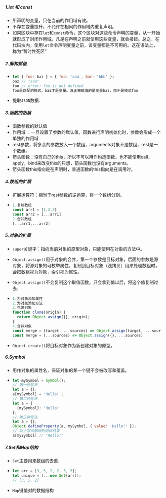 ##### 1.let 和 const

- 所声明的变量，只在当前的作用域有效。
- 不存在变量提升，不允许在相同的作用域内重复声明。
- 如果区块中存在`let`和`const`命令，这个区块对这些命令声明的变量，从一开始就形成了封闭作用域。凡是在声明之前就使用这些变量，就会报错。总之，在代码块内，使用`let`命令声明变量之前，该变量都是不可用的。这在语法上，称为“暂时性死区”

##### 2.解构赋值

- ```js
  let { foo: baz } = { foo: 'aaa', bar: 'bbb' };
  baz // "aaa"
  foo // error: foo is not defined
  foo是匹配的模式，baz才是变量。真正被赋值的是变量baz，而不是模式foo
  ```

- 提取`JSON`数据.

##### 3.函数的拓展

- 函数参数的默认值
- 作用域 ：一旦设置了参数的默认值，函数进行声明初始化时，参数会形成一个单独的作用域
- rest参数，将多余的参数放入一个数组，arguments对象不是数组，rest是一个数组。
- 箭头函数：没有自己的this，所以不可以用作构造函数，也不能使用call，apply，bind来改变this的只想，箭头函数也没有arguments。
- 箭头函数this指向是在声明时，普通函数的this指向是在调用时。

##### 4.数组的扩展

- 扩展运算符：相当于rest参数的逆运算，将一个数组分割。

- ```js
  1.复制数组
  const arr1 = [1,2,3]
  const arr2 = [...arr1]
  2.合并数组
  [...arr1,...arr2]
  ```

##### 5.对象的扩展

- `super`关键字：指向当前对象的原型对象，只能使用在对象的方法中。

- `Object.assign()`用于对象的合并，第一个参数是目标对象，后面的参数是源对象，将源对象的可枚举属性，复制到目标对象（浅拷贝）用来处理数组时，会把数组视为对象，索引视为属性。

- `Object.assign()`不会复制这个取值函数，只会拿到值以后，将这个值复制过去.

- ```js
  1.为对象添加属性
  2.为对象添加方法
  3.克隆对象
  function clone(origin) {
    return Object.assign({}, origin);
  }
  4.合并对象
  const merge = (target, ...sources) => Object.assign(target, ...sources) // 多到一
  const merge = (...sources) => Object.assign({}, ...sources)
  ```

- `Object.create()`将目标对象作为新创建对象的原型。

##### 6.Symbol

- 用作对象的属性名，保证对象的某一个键不会被改写和覆盖。

- ```js
  let mySymbol = Symbol();
  // 第一种写法
  let a = {};
  a[mySymbol] = 'Hello!';
  // 第二种写法
  let a = {
    [mySymbol]: 'Hello!'
  };
  // 第三种写法
  let a = {};
  Object.defineProperty(a, mySymbol, { value: 'Hello!' });
  // 以上写法都得到同样结果
  a[mySymbol] // "Hello!"
  ```

##### 7.Set和Map结构

- `Set`主要用来数组的去重.

- ```js
  let arr = [3, 5, 2, 2, 5, 5];
  let unique = [...new Set(arr)];
  // [3, 5, 2]
  ```

- `Map`键值对的数据结构

